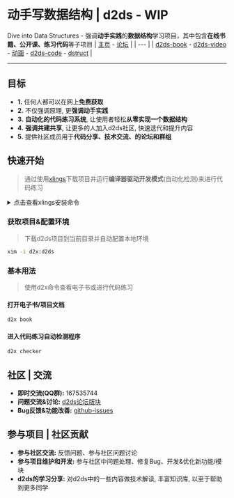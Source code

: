 # 动手写数据结构 | d2ds - WIP

Dive into Data Structures - 强调**动手实践**的**数据结构**学习项目，其中包含**在线书籍、公开课、练习代码**等子项目
| [主页](https://courses.d2learn.org/d2ds_course.html) - [论坛](https://forum.d2learn.org/category/6/d2ds-%E5%8A%A8%E6%89%8B%E5%AD%A6%E6%95%B0%E6%8D%AE%E7%BB%93%E6%9E%84)    |
| --- |
| [d2ds-book](https://d2learn.github.io/d2ds) - [d2ds-video](https://courses.d2learn.org/d2ds_course.html) - [动画](videos) - [d2ds-code](dslings) - [dstruct](https://github.com/Sunrisepeak/dstruct) |

---

## 目标

- **1.** 任何人都可以在网上**免费获取**
- **2.** 不仅强调原理, 更**强调动手实践**
- **3.** **自动化的代码练习系统**, 让使用者轻松**从零实现一个数据结构**
- **4.** **强调共建共享**, 让更多的人加入d2ds社区, 快速迭代和提升内容
- **5.** 提供社区成员用于**代码分享、技术交流、的论坛和群组**

## 快速开始

> 通过使用[xlings](https://github.com/d2learn/xlings)下载项目并运行**编译器驱动开发模式**(自动化检测)来进行代码练习

<details>
  <summary>点击查看xlings安装命令</summary>

---

#### Linux

```bash
curl -fsSL https://d2learn.org/xlings-install.sh | bash
```

#### Windows - PowerShell

```bash
Invoke-Expression (Invoke-Webrequest 'https://d2learn.org/xlings-install.ps1.txt' -UseBasicParsing).Content
```

> 注: xlings包含所需的xim和d2x工具 -> [详情](https://d2learn.org/xlings)

---

</details>

### 获取项目&配置环境

> 下载d2ds项目到当前目录并自动配置本地环境

```bash
xim -i d2x:d2ds
```

### 基本用法

> 使用d2x命令查看电子书或进行代码练习

#### 打开电子书/项目文档

```bash
d2x book
```

#### 进入代码练习自动检测程序

```bash
d2x checker
```

## 社区 | 交流

- **即时交流(QQ群):** 167535744
- **问题交流&讨论:** [d2ds论坛版块](https://forum.d2learn.org/category/6)
- **Bug反馈&功能改善:** [github-issues](https://github.com/d2learn/d2ds/issues)

## 参与项目 | 社区贡献

- **参与社区交流:** 反馈问题、参与社区问题讨论
- **参与项目维护和开发:** 参与社区中问题处理、修复Bug、开发&优化新功能/模块
- **d2ds的学习分享:** 对d2ds中的一些内容做技术解读, 丰富知识库, 以至于帮助到更多同学
